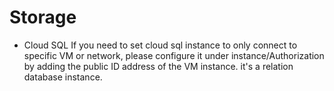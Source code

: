 # Storage

- Cloud SQL
If you need to set cloud sql instance to only connect to specific VM or network, please configure it under instance/Authorization by adding the public ID address of the VM instance.
it's a relation database instance.


